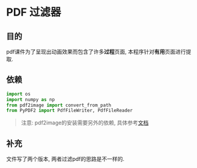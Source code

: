 # PDF 过滤器

## 目的

pdf课件为了呈现出动画效果而包含了许多**过程**页面, 本程序针对**有用**页面进行提取.

## 依赖

```python
import os
import numpy as np
from pdf2image import convert_from_path
from PyPDF2 import PdfFileWriter, PdfFileReader  
```

>注意: pdf2image的安装需要另外的依赖, 具体参考[文档](https://github.com/Belval/pdf2image)

## 补充

文件写了两个版本, 两者过滤pdf的思路是不一样的.
